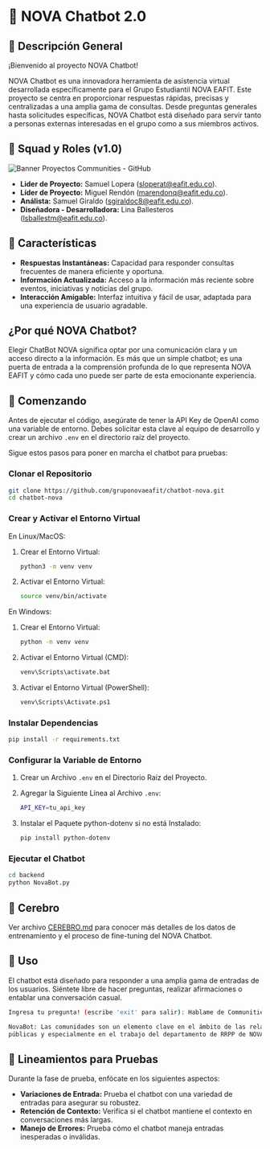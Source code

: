 # 🤖 NOVA Chatbot 2.0

## 📝 Descripción General

¡Bienvenido al proyecto NOVA Chatbot! 

NOVA Chatbot es una innovadora herramienta de asistencia virtual desarrollada específicamente para el Grupo Estudiantil NOVA EAFIT. Este proyecto se centra en proporcionar respuestas rápidas, precisas y centralizadas a una amplia gama de consultas. Desde preguntas generales hasta solicitudes específicas, NOVA Chatbot está diseñado para servir tanto a personas externas interesadas en el grupo como a sus miembros activos.

## 🙌 Squad y Roles (v1.0)

![Banner Proyectos Communities - GitHub](https://github.com/gruponovaeafit/chatbot-nova/assets/65176988/b4da98fd-5e3e-42a8-85f8-4b3584bd42d9)

- **Lider de Proyecto:** Samuel Lopera ([sloperat@eafit.edu.co](mailto:sloperat@eafit.edu.co)).
- **Líder de Proyecto:** Miguel Rendón ([marendonq@eafit.edu.co](mailto:marendonq@eafit.edu.co)).
- **Análista:** Samuel Giraldo ([sgiraldoc8@eafit.edu.co](mailto:sgiraldoc8@eafit.edu.co)).
- **Diseñadora - Desarrolladora:** Lina Ballesteros ([lsballestm@eafit.edu.co](mailto:lsballestm@eafit.edu.co)).

## 🌟 Características

- **Respuestas Instantáneas:** Capacidad para responder consultas frecuentes de manera eficiente y oportuna.
- **Información Actualizada:** Acceso a la información más reciente sobre eventos, iniciativas y noticias del grupo.
- **Interacción Amigable:** Interfaz intuitiva y fácil de usar, adaptada para una experiencia de usuario agradable.

## ¿Por qué NOVA Chatbot?

Elegir ChatBot NOVA significa optar por una comunicación clara y un acceso directo a la información. Es más que un simple chatbot; es una puerta de entrada a la comprensión profunda de lo que representa NOVA EAFIT y cómo cada uno puede ser parte de esta emocionante experiencia.

## 🚀 Comenzando

Antes de ejecutar el código, asegúrate de tener la API Key de OpenAI como una variable de entorno. Debes solicitar esta clave al equipo de desarrollo y crear un archivo `.env` en el directorio raíz del proyecto.

Sigue estos pasos para poner en marcha el chatbot para pruebas:

### Clonar el Repositorio

```bash
git clone https://github.com/gruponovaeafit/chatbot-nova.git
cd chatbot-nova
```

### Crear y Activar el Entorno Virtual

En Linux/MacOS:

1. Crear el Entorno Virtual:

   ```bash
   python3 -m venv venv
   ```

2. Activar el Entorno Virtual:

   ```bash
   source venv/bin/activate
   ```

En Windows:

1. Crear el Entorno Virtual:

   ```bash
   python -m venv venv
   ```
2. Activar el Entorno Virtual (CMD):

   ```bash
   venv\Scripts\activate.bat
   ```
3. Activar el Entorno Virtual (PowerShell):

   ```bash
   venv\Scripts\Activate.ps1
   ```

### Instalar Dependencias
```bash
pip install -r requirements.txt
```
### Configurar la Variable de Entorno
1. Crear un Archivo `.env` en el Directorio Raíz del Proyecto.
2. Agregar la Siguiente Línea al Archivo `.env`:

   ```bash
   API_KEY=tu_api_key
   ```
3. Instalar el Paquete python-dotenv si no está Instalado:

   ```bash
   pip install python-dotenv
   ```
###  Ejecutar el Chatbot
```bash
cd backend
python NovaBot.py
```

## 🧠 Cerebro

Ver archivo [CEREBRO.md](https://github.com/gruponovaeafit/chatbot-nova/blob/main/CEREBRO.md) para conocer más detalles de los datos de entrenamiento y el proceso de fine-tuning del NOVA Chatbot.


## 💬 Uso
El chatbot está diseñado para responder a una amplia gama de entradas de los usuarios. Siéntete libre de hacer preguntas, realizar afirmaciones o entablar una conversación casual.

```bash
Ingresa tu pregunta! (escribe 'exit' para salir): Hablame de Communities
```
```bash
NovaBot: Las comunidades son un elemento clave en el ámbito de las relaciones 
públicas y especialmente en el trabajo del departamento de RRPP de NOVA...
```

## 🧪 Lineamientos para Pruebas
Durante la fase de prueba, enfócate en los siguientes aspectos:

- **Variaciones de Entrada:** Prueba el chatbot con una variedad de entradas para asegurar su robustez.
- **Retención de Contexto:** Verifica si el chatbot mantiene el contexto en conversaciones más largas.
- **Manejo de Errores:** Prueba cómo el chatbot maneja entradas inesperadas o inválidas.
